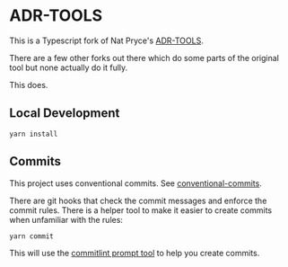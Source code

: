 # ADR-TOOLS

This is a Typescript fork of Nat Pryce's [ADR-TOOLS](https://github.com/npryce/adr-tools).

There are a few other forks out there which do some parts of the original tool but none actually do it fully.

This does.

## Local Development

`yarn install`

## Commits

This project uses conventional commits. See [conventional-commits](https://www.conventionalcommits.org/en/v1.0.0/).

There are git hooks that check the commit messages and enforce the commit rules.
There is a helper tool to make it easier to create commits when unfamiliar with the rules:

`yarn commit`

This will use the [commitlint prompt tool](https://commitlint.js.org/#/guides-use-prompt) to help you create commits.
